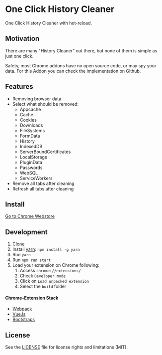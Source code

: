 # One Click History Cleaner

One Click History Cleaner with hot-reload.

## Motivation

There are many "History Cleaner" out there, but none of them is simple as just one click.

Safety, most Chrome addons have no open source code, or may spy your data. 
For this Addon you can check the implementation on Github.

## Features

* Removing browser data
* Select what should be removed:
  - Appcache
  - Cache
  - Cookies
  - Downloads
  - FileSystems
  - FormData
  - History
  - IndexedDB
  - ServerBoundCertificates
  - LocalStorage
  - PluginData
  - Passwords
  - WebSQL
  - ServiceWorkers
* Remove all tabs after cleaning
* Refresh all tabs after cleaning

## Install
[Go to Chrome Webstore](https://chrome.google.com/webstore/detail/removereload/kcjbahochamceejpgjkniopafgdhkplb)

## Development

1. Clone
2. Install [yarn](https://yarnpkg.com): `npm install -g yarn`
3. Run `yarn`
6. Run `npm run start`
7. Load your extension on Chrome following:
    1. Access `chrome://extensions/`
    2. Check `Developer mode`
    3. Click on `Load unpacked extension`
    4. Select the `build` folder

#### Chrome-Extension Stack
- [Webpack](https://webpack.github.io/)
- [VueJs](https://github.com/vuejs/vue)
- [Bootstraps](https://github.com/twbs/bootstrap)

## License
See the [LICENSE](LICENSE.md) file for license rights and limitations (MIT).
